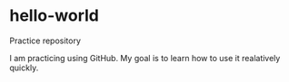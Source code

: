 # hello-world
Practice repository


I am practicing using GitHub. My goal is to learn how to use it realatively quickly. 
